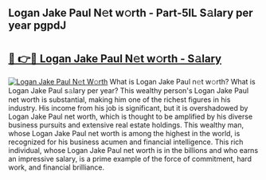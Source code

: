## Logan Jake Paul N𝚎t w𝚘rth - Part-5lL S𝚊lary per year pgpdJ

# <h2><a href="http://gc4phv.nevu.top/?p=Logan+Jake+Paul">🔗 👉🔴 Logan Jake Paul N𝚎t w𝚘rth - S𝚊lary</a></h2>

[![Logan Jake Paul N𝚎t W𝚘rth](https://i.imgur.com/Oavwk0R.jpeg)](http://gc4phv.nevu.top/?p=Logan+Jake+Paul)
What is Logan Jake Paul n𝚎t w𝚘rth? What is Logan Jake Paul s𝚊lary per year?
This wealthy person's Logan Jake Paul net worth is substantial, making him one of the richest figures in his industry. His income from his job is significant, but it is overshadowed by Logan Jake Paul net worth, which is thought to be amplified by his diverse business pursuits and extensive real estate holdings. This wealthy man, whose Logan Jake Paul net worth is among the highest in the world, is recognized for his business acumen and financial intelligence. This rich individual, whose Logan Jake Paul net worth is in the billions and who earns an impressive salary, is a prime example of the force of commitment, hard work, and financial brilliance.
